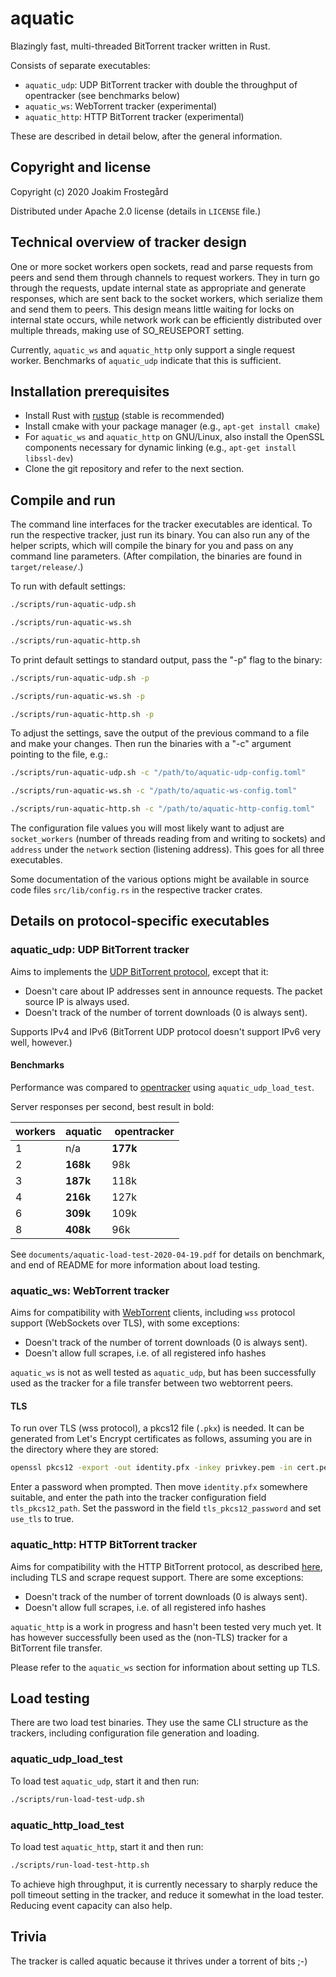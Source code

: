# aquatic

Blazingly fast, multi-threaded BitTorrent tracker written in Rust.

Consists of separate executables:
  * `aquatic_udp`: UDP BitTorrent tracker with double the throughput of
    opentracker (see benchmarks below)
  * `aquatic_ws`: WebTorrent tracker (experimental)
  * `aquatic_http`: HTTP BitTorrent tracker (experimental)

These are described in detail below, after the general information.

## Copyright and license

Copyright (c) 2020 Joakim Frostegård

Distributed under Apache 2.0 license (details in `LICENSE` file.)

## Technical overview of tracker design

One or more socket workers open sockets, read and parse requests from peers and
send them through channels to request workers. They in turn go through the
requests, update internal state as appropriate and generate responses, which
are sent back to the socket workers, which serialize them and send them to
peers. This design means little waiting for locks on internal state occurs,
while network work can be efficiently distributed over multiple threads,
making use of SO_REUSEPORT setting.

Currently, `aquatic_ws` and `aquatic_http` only support a single request
worker. Benchmarks of `aquatic_udp` indicate that this is sufficient.

## Installation prerequisites

- Install Rust with [rustup](https://rustup.rs/) (stable is recommended)
- Install cmake with your package manager (e.g., `apt-get install cmake`)
- For `aquatic_ws` and `aquatic_http` on GNU/Linux, also install the OpenSSL
  components necessary for dynamic linking (e.g., `apt-get install libssl-dev`)
- Clone the git repository and refer to the next section.

## Compile and run

The command line interfaces for the tracker executables are identical. To run
the respective tracker, just run its binary. You can also run any of the helper
scripts, which will compile the binary for you and pass on any command line
parameters. (After compilation, the binaries are found in `target/release/`.)

To run with default settings:

```sh
./scripts/run-aquatic-udp.sh
```

```sh
./scripts/run-aquatic-ws.sh
```

```sh
./scripts/run-aquatic-http.sh
```

To print default settings to standard output, pass the "-p" flag to the binary:

```sh
./scripts/run-aquatic-udp.sh -p
```

```sh
./scripts/run-aquatic-ws.sh -p
```

```sh
./scripts/run-aquatic-http.sh -p
```

To adjust the settings, save the output of the previous command to a file and
make your changes. Then run the binaries with a "-c" argument pointing to the
file, e.g.:

```sh
./scripts/run-aquatic-udp.sh -c "/path/to/aquatic-udp-config.toml"
```

```sh
./scripts/run-aquatic-ws.sh -c "/path/to/aquatic-ws-config.toml"
```

```sh
./scripts/run-aquatic-http.sh -c "/path/to/aquatic-http-config.toml"
```

The configuration file values you will most likely want to adjust are
`socket_workers` (number of threads reading from and writing to sockets) and
`address` under the `network` section (listening address). This goes for all
three executables.

Some documentation of the various options might be available in source code
files `src/lib/config.rs` in the respective tracker crates.

## Details on protocol-specific executables

### aquatic_udp: UDP BitTorrent tracker

Aims to implements the
[UDP BitTorrent protocol](https://libtorrent.org/udp_tracker_protocol.html),
except that it:

  * Doesn't care about IP addresses sent in announce requests. The packet
    source IP is always used.
  * Doesn't track of the number of torrent downloads (0 is always sent). 

Supports IPv4 and IPv6 (BitTorrent UDP protocol doesn't support IPv6 very well,
however.)

#### Benchmarks

Performance was compared to
[opentracker](http://erdgeist.org/arts/software/opentracker/) using
`aquatic_udp_load_test`.

Server responses per second, best result in bold:

| workers |   aquatic   | opentracker |
| ------- | ----------- | ----------- |
|    1    |     n/a     |   __177k__  |
|    2    |  __168k__   |      98k    |
|    3    |  __187k__   |     118k    |
|    4    |  __216k__   |     127k    |
|    6    |  __309k__   |     109k    |
|    8    |  __408k__   |      96k    |

See `documents/aquatic-load-test-2020-04-19.pdf` for details on benchmark, and
end of README for more information about load testing.

### aquatic_ws: WebTorrent tracker

Aims for compatibility with [WebTorrent](https://github.com/webtorrent)
clients, including `wss` protocol support (WebSockets over TLS), with some
exceptions:

  * Doesn't track of the number of torrent downloads (0 is always sent). 
  * Doesn't allow full scrapes, i.e. of all registered info hashes

`aquatic_ws` is not as well tested as `aquatic_udp`, but has been
successfully used as the tracker for a file transfer between two webtorrent
peers.

#### TLS

To run over TLS (wss protocol), a pkcs12 file (`.pkx`) is needed. It can be
generated from Let's Encrypt certificates as follows, assuming you are in the
directory where they are stored:

```sh
openssl pkcs12 -export -out identity.pfx -inkey privkey.pem -in cert.pem -certfile fullchain.pem
```

Enter a password when prompted. Then move `identity.pfx` somewhere suitable,
and enter the path into the tracker configuration field `tls_pkcs12_path`. Set
the password in the field `tls_pkcs12_password` and set `use_tls` to true.

### aquatic_http: HTTP BitTorrent tracker

Aims for compatibility with the HTTP BitTorrent protocol, as described
[here](https://wiki.theory.org/index.php/BitTorrentSpecification#Tracker_HTTP.2FHTTPS_Protocol),
including TLS and scrape request support. There are some exceptions:

  * Doesn't track of the number of torrent downloads (0 is always sent). 
  * Doesn't allow full scrapes, i.e. of all registered info hashes

`aquatic_http` is a work in progress and hasn't been tested very much yet. It
has however successfully been used as the (non-TLS) tracker for a BitTorrent
file transfer.

Please refer to the `aquatic_ws` section for information about setting up TLS.

## Load testing

There are two load test binaries. They use the same CLI structure as the
trackers, including configuration file generation and loading.

### aquatic_udp_load_test

To load test `aquatic_udp`, start it and then run:

```sh
./scripts/run-load-test-udp.sh
```

### aquatic_http_load_test

To load test `aquatic_http`, start it and then run:

```sh
./scripts/run-load-test-http.sh
```

To achieve high throughput, it is currently necessary to sharply reduce the
poll timeout setting in the tracker, and reduce it somewhat in the load tester.
Reducing event capacity can also help.

## Trivia

The tracker is called aquatic because it thrives under a torrent of bits ;-)
